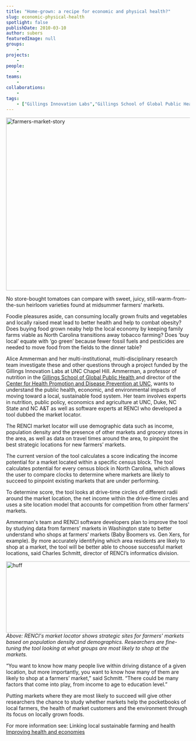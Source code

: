 ```yaml
---
title: "Home-grown: a recipe for economic and physical health?"
slug: economic-physical-health
spotlight: false
publishDate: 2010-03-10
author: subers
featuredImage: null
groups:
    - 
projects:
    - 
people:
    - 
teams: 
    - 
collaborations:
    - 
tags:
    - ["Gillings Innovation Labs","Gillings School of Global Public Health","informatics","market locator"]
---
```

<img class="alignnone size-full wp-image-4770" title="farmers-market-story" src="http://www.renci.org/wp-content/uploads/2010/03/farmers-market-story.jpg" alt="farmers-market-story" width="630" height="473" />

No store-bought tomatoes can compare with sweet, juicy, still-warm-from-the-sun heirloom varieties found at midsummer farmers’ markets.

Foodie pleasures aside, can consuming locally grown fruits and vegetables and locally raised meat lead to better health and help to combat obesity? Does buying food grown neaby help the local economy by keeping family farms viable as North Carolina transitions away tobacco farming? Does ‘buy local’ equate with ‘go green’ because fewer fossil fuels and pesticides are needed to move food from the fields to the dinner table?<!--more-->

Alice Ammerman and her multi-institutional, multi-disciplinary research team investigate these and other questions through a project funded by the Gillings Innovation Labs at UNC Chapel Hill. Ammerman, a professor of nutrition in the <a href="http://www.sph.unc.edu/" target="_blank">Gillings School of Global Public Health </a>and director of the <a href="http://www.hpdp.unc.edu/" target="_blank">Center for Health Promotion and Disease Prevention at UNC</a>, wants to understand the public health, economic, and environmental impacts of moving toward a local, sustainable food system. Her team involves experts in nutrition, public policy, economics and agriculture at UNC, Duke, NC State and NC A&amp;T as well as software experts at RENCI who developed a tool dubbed the market locator.

The RENCI market locator will use demographic data such as income, population density and the presence of other markets and grocery stores in the area, as well as data on travel times around the area, to pinpoint the best strategic locations for new farmers’ markets.

The current version of the tool calculates a score indicating the income potential for a market located within a specific census block. The tool calculates potential for every census block in North Carolina, which allows the user to compare clocks to determine where markets are likely to succeed to pinpoint existing markets that are under performing.

To determine score, the tool looks at drive-time circles of different radii around the market location, the net income within the drive-time circles and uses a site location model that accounts for competition from other farmers' markets.

Ammerman's team and RENCI software developers plan to improve the tool by studying data from farmers’ markets in Washington state to better understand who shops at farmers’ markets (Baby Boomers vs. Gen Xers, for example). By more accurately identifying which area residents are likely to shop at a market, the tool will be better able to choose successful market locations, said Charles Schmitt, director of RENCI’s informatics division.

<img class="alignnone size-large wp-image-4776" title="huff" src="http://www.renci.org/wp-content/uploads/2010/03/huff-630x195.png" alt="huff" width="630" height="195" />
<em>Above: RENCI's market locator shows strategic sites for farmers'  markets based on population density and demographics. Researchers are  fine-tuning the tool looking at what groups are most likely to shop at  the markets.</em>

“You want to know how many people live within driving distance of a given location, but more importantly, you want to know how many of them are likely to shop at a farmers’ market,” said Schmitt. “There could be many factors that come into play, from income to age to education level.”

Putting markets where they are most likely to succeed will give other researchers the chance to study whether markets help the pocketbooks of local farmers, the health of market customers and the environment through its focus on locally grown foods.

For more information see:
Linking local sustainable farming and health
<a href="http://www.renci.org/focus-areas/biosciences-health/improving-health-and-economies" target="_blank"> Improving health and economies</a>
